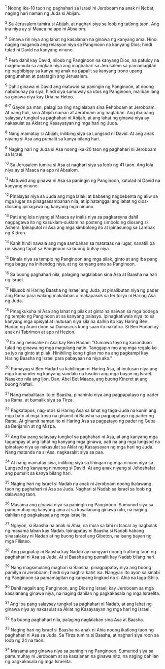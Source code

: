 <sup>1</sup>
Noong ika-18 taon ng paghahari sa Israel ni Jeroboam na anak ni Nebat, naging hari naman ng Juda si Abijah. 

<sup>2</sup>
Sa Jerusalem tumira si Abijah, at naghari siya sa loob ng tatlong taon. Ang ina niya ay si Maaca na apo ni Absalom. 

<sup>3</sup>
Ginawa rin niya ang lahat ng kasalanan na ginawa ng kanyang ama. Hindi naging maganda ang relasyon niya sa Panginoon na kanyang Dios; hindi tulad ni David na kanyang ninuno. 

<sup>4</sup>
Pero dahil kay David, niloob ng Panginoon na kanyang Dios, na patuloy na magmumula sa angkan niya ang maghahari sa Jerusalem sa pamamagitan ng pagbibigay sa kanya ng anak na papalit sa kanyang trono upang pangunahan at patatagin ang Jerusalem. 

<sup>5</sup>
Dahil ginawa ni David ang matuwid sa paningin ng Panginoon, at noong nabubuhay pa siya, hindi siya sumuway sa utos ng Panginoon, maliban lang sa ginawa niya kay Uria na Heteo.

<sup>6-7</sup>
Gayon pa man, palagi pa ring naglalaban sina Rehoboam at Jeroboam. At nang huli, sina Abijah naman at Jeroboam ang naglaban. Ang iba pang salaysay tungkol sa paghahari ni Abijah, at ang lahat ng ginawa niya ay nakasulat sa Aklat ng Kasaysayan ng mga hari ng Juda. 

<sup>8</sup>
Nang mamatay si Abijah, inilibing siya sa Lungsod ni David. At ang anak niyang si Asa ang pumalit sa kanya bilang hari.

<sup>9</sup>
Naging hari ng Juda si Asa noong ika-20 taon ng paghahari ni Jeroboam sa Israel. 

<sup>10</sup>
Sa Jerusalem tumira si Asa at naghari siya sa loob ng 41 taon. Ang lola niya ay si Maaca na apo ni Absalom. 

<sup>11</sup>
Matuwid ang ginawa ni Asa sa paningin ng Panginoon, katulad ni David na kanyang ninuno. 

<sup>12</sup>
Pinalayas niya sa Juda ang mga lalaki at babaeng nagbebenta ng aliw sa mga lugar na pinagsasambahan nila, at ipinatanggal ang lahat ng dios-diosang ipinagawa ng kanyang mga ninuno. 

<sup>13</sup>
Pati ang lola niyang si Maaca ay inalis niya sa pagkareyna dahil nagpagawa ito ng kasuklam-suklam na posteng simbolo ng diosang si Ashera. Ipinaputol ni Asa ang mga simbolong ito at ipinasunog sa Lambak ng Kidron. 

<sup>14</sup>
Kahit hindi nawala ang mga sambahan sa matataas na lugar, nanatili pa rin siyang tapat sa Panginoon sa buong buhay niya. 

<sup>15</sup>
Dinala niya sa templo ng Panginoon ang mga pilak, ginto at ang iba pang mga bagay na inihandog niya, at ng kanyang ama sa Panginoon. 

<sup>16</sup>
Sa buong paghahari nila, palaging naglalaban sina Asa at Baasha na hari ng Israel. 

<sup>17</sup>
Nilusob ni Haring Baasha ng Israel ang Juda, at pinalibutan niya ng pader ang Rama para walang makalabas o makapasok sa teritoryo ni Haring Asa ng Juda. 

<sup>18</sup>
Pinagkukuha ni Asa ang lahat ng pilak at ginto na naiwan sa mga bodega ng templo ng Panginoon at sa kanyang palasyo. Ipinagkatiwala niya ito sa kanyang mga opisyal at inutusan niya sila na dalhin ito kay Haring Ben Hadad ng Aram doon sa Damascus kung saan ito nakatira. Si Ben Hadad ay anak ni Tabrimon at apo ni Hezion. 

<sup>19</sup>
Ito ang mensahe ni Asa kay Ben Hadad: "Gumawa tayo ng kasunduan tulad ng ginawa ng mga magulang natin. Tanggapin mo ang mga regalo ko sa iyo na ginto at pilak. Hinihiling kong tigilan mo na ang pagkampi kay Haring Baasha ng Israel para pabayaan na niya ako." 

<sup>20</sup>
Pumayag si Ben Hadad sa kahilingan ni Haring Asa, at inutusan niya ang mga kumander ng kanyang sundalo na lusubin ang mga bayan ng Israel. Nasakop nila ang Ijon, Dan, Abel Bet Maaca, ang buong Kineret at ang buong Naftali. 

<sup>21</sup>
Nang mabalitaan ito ni Baasha, pinahinto niya ang pagpapatayo ng pader sa Rama, at bumalik siya sa Tirza. 

<sup>22</sup>
Pagkatapos, nag-utos si Haring Asa sa lahat ng taga-Juda na kunin ang mga bato at mga troso na ginamit ni Baasha sa pagpapatayo ng pader ng Rama. At ginamit naman ito ni Haring Asa sa pagpatayo ng pader ng Geba sa Benjamin at ng Mizpa. 

<sup>23</sup>
Ang iba pang salaysay tungkol sa paghahari ni Asa, at ang kanyang mga tagumpay at ang lahat ng kanyang mga ginawa, pati na ang mga lungsod na ipinatayo niya ay nakasulat sa Aklat ng Kasaysayan ng mga hari ng Juda. Nang matanda na si Asa, nagkasakit siya sa paa. 

<sup>24</sup>
At nang mamatay siya, inilibing siya sa libingan ng mga ninuno niya sa Lungsod ng kanyang ninunong si David. At ang anak niyang si Jehoshafat ang pumalit sa kanya bilang hari.

<sup>25</sup>
Naging hari ng Israel si Nadab na anak ni Jeroboam noong ikalawang taon ng paghahari ni Asa sa Juda. Naghari si Nadab sa Israel sa loob ng dalawang taon. 

<sup>26</sup>
Masama ang ginawa niya sa paningin ng Panginoon. Sumunod siya sa pamumuhay ng kanyang ama at sa kasalanang ginawa nito, na naging dahilan ng pagkakasala ng mga Israelita. 

<sup>27</sup>
Ngayon, si Baasha na anak ni Ahia, na mula sa lahi ni Isacar ay nagbalak ng masama laban kay Nadab. Ipinapatay ni Baasha si Nadab habang sinasalakay ni Nadab at ng buong Israel ang Gibeton, na isang bayan ng mga Filisteo. 

<sup>28</sup>
Ang pagpatay ni Baasha kay Nadab ay nangyari noong ikatlong taon ng paghahari ni Asa sa Juda. At si Baasha ang pumalit kay Nadab bilang hari. 

<sup>29</sup>
Nang magsimulang maghari si Baasha, pinagpapatay niya ang buong pamilya ni Jeroboam; hindi siya nagtira kahit isa. Nangyari ito ayon sa sinabi ng Panginoon sa pamamagitan ng kanyang lingkod na si Ahia na taga-Shilo. 

<sup>30</sup>
Dahil nagalit ang Panginoon, ang Dios ng Israel, kay Jeroboam sa mga kasalanang ginawa niya, na naging dahilan ng pagkakasala ng mga Israelita. 

<sup>31</sup>
Ang iba pang salaysay tungkol sa paghahari ni Nadab, at ang lahat ng ginawa niya ay nakasulat sa Aklat ng Kasaysayan ng mga hari ng Israel. 

<sup>32</sup>
Sa buong paghahari nila, palaging naglalaban sina Asa at Baasha.

<sup>33</sup>
Naging hari ng Israel si Baasha na anak ni Ahia noong ikatlong taon ng paghahari ni Asa sa Juda. Sa Tirza tumira si Baasha, at naghari siya roon sa loob ng 24 na taon. 

<sup>34</sup>
Masama ang ginawa niya sa paningin ng Panginoon. Sumunod siya sa pamumuhay ni Jeroboam at sa kasalanan na ginawa nito, na naging dahilan ng pagkakasala ng mga Israelita.